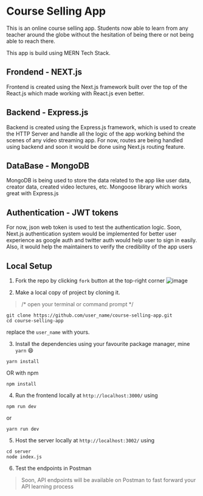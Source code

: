 # Course Selling App
This is an online course selling app. Students now able to learn from any teacher around the globe without the hesitation of being there or not being able to reach there.

This app is build using MERN Tech Stack. 
## Frondend - NEXT.js
Frontend is created using the Next.js framework built over the top of the React.js which made working with React.js even better.

## Backend - Express.js
Backend is created using the Express.js framework, which is used to create the HTTP Server and handle all the logic of the app working behind the scenes of any video streaming app. For now, routes are being handled using backend and soon it would be done using Next.js routing feature.

## DataBase - MongoDB
MongoDB is being used to store the data related to the app like user data, creator data, created video lectures, etc. Mongoose library which works great with Express.js

## Authentication - JWT tokens
For now, json web token is used to test the authentication logic. Soon, Next.js authentication system would be implemented for better user experience as google auth and twitter auth would help user to sign in easily. Also, it would help the maintainers to verify the credibility of the app users

## Local Setup

1. Fork the repo by clicking `fork` button at the top-right corner
![image](https://github.com/akkshitgupta/course-selling-app/assets/96991785/30bc5e69-1ade-4caf-91bc-56d1ecc6cb9a)

2. Make a local copy of project by cloning it.
> /* open your terminal or command prompt */
```
git clone https://github.com/user_name/course-selling-app.git
cd course-selling-app
```
replace the `user_name` with yours.

3. Install the dependencies using your favourite package manager, mine `yarn` 😄
```
yarn install
```
OR with npm
```
npm install
```
4. Run the frontend locally at `http://localhost:3000/` using
```
npm run dev
```
   or
```
yarn run dev
```
5. Host the server locally at `http://localhost:3002/` using
```
cd server
node index.js
```
6. Test the endpoints in Postman
> Soon, API endpoints will be available on Postman to fast forward your API learning process 

